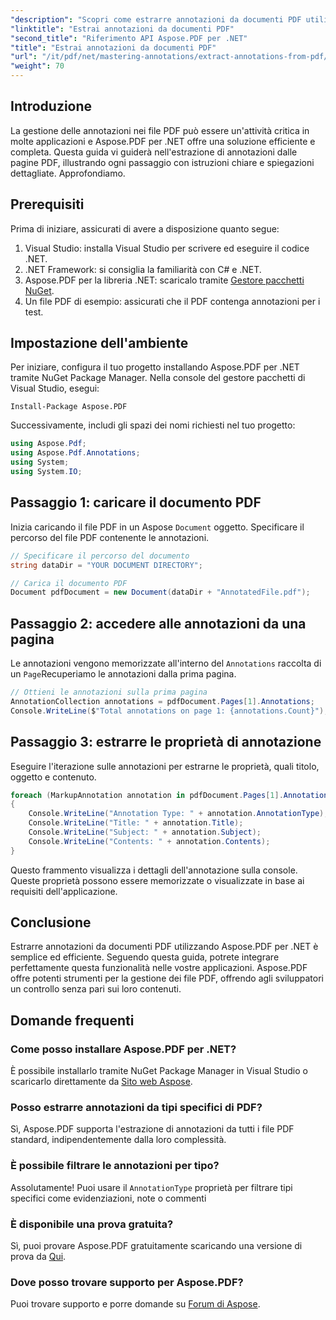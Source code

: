 ```yaml
---
"description": "Scopri come estrarre annotazioni da documenti PDF utilizzando Aspose.PDF per .NET. Questo tutorial completo fornisce istruzioni dettagliate."
"linktitle": "Estrai annotazioni da documenti PDF"
"second_title": "Riferimento API Aspose.PDF per .NET"
"title": "Estrai annotazioni da documenti PDF"
"url": "/it/pdf/net/mastering-annotations/extract-annotations-from-pdf/"
"weight": 70
---
```


## Introduzione

La gestione delle annotazioni nei file PDF può essere un'attività critica in molte applicazioni e Aspose.PDF per .NET offre una soluzione efficiente e completa. Questa guida vi guiderà nell'estrazione di annotazioni dalle pagine PDF, illustrando ogni passaggio con istruzioni chiare e spiegazioni dettagliate. Approfondiamo.

## Prerequisiti

Prima di iniziare, assicurati di avere a disposizione quanto segue:

1. Visual Studio: installa Visual Studio per scrivere ed eseguire il codice .NET.
2. .NET Framework: si consiglia la familiarità con C# e .NET.
3. Aspose.PDF per la libreria .NET: scaricalo tramite [Gestore pacchetti NuGet](https://releases.aspose.com/pdf/net/).
4. Un file PDF di esempio: assicurati che il PDF contenga annotazioni per i test.

## Impostazione dell'ambiente

Per iniziare, configura il tuo progetto installando Aspose.PDF per .NET tramite NuGet Package Manager. Nella console del gestore pacchetti di Visual Studio, esegui:

```shell
Install-Package Aspose.PDF
```

Successivamente, includi gli spazi dei nomi richiesti nel tuo progetto:

```csharp
using Aspose.Pdf;
using Aspose.Pdf.Annotations;
using System;
using System.IO;
```

## Passaggio 1: caricare il documento PDF

Inizia caricando il file PDF in un Aspose `Document` oggetto. Specificare il percorso del file PDF contenente le annotazioni.

```csharp
// Specificare il percorso del documento
string dataDir = "YOUR DOCUMENT DIRECTORY";

// Carica il documento PDF
Document pdfDocument = new Document(dataDir + "AnnotatedFile.pdf");
```

## Passaggio 2: accedere alle annotazioni da una pagina

Le annotazioni vengono memorizzate all'interno del `Annotations` raccolta di un `Page`Recuperiamo le annotazioni dalla prima pagina.

```csharp
// Ottieni le annotazioni sulla prima pagina
AnnotationCollection annotations = pdfDocument.Pages[1].Annotations;
Console.WriteLine($"Total annotations on page 1: {annotations.Count}");
```

## Passaggio 3: estrarre le proprietà di annotazione

Eseguire l'iterazione sulle annotazioni per estrarne le proprietà, quali titolo, oggetto e contenuto.

```csharp
foreach (MarkupAnnotation annotation in pdfDocument.Pages[1].Annotations)
{
    Console.WriteLine("Annotation Type: " + annotation.AnnotationType);
    Console.WriteLine("Title: " + annotation.Title);
    Console.WriteLine("Subject: " + annotation.Subject);
    Console.WriteLine("Contents: " + annotation.Contents);
}
```

Questo frammento visualizza i dettagli dell'annotazione sulla console. Queste proprietà possono essere memorizzate o visualizzate in base ai requisiti dell'applicazione.

## Conclusione

Estrarre annotazioni da documenti PDF utilizzando Aspose.PDF per .NET è semplice ed efficiente. Seguendo questa guida, potrete integrare perfettamente questa funzionalità nelle vostre applicazioni. Aspose.PDF offre potenti strumenti per la gestione dei file PDF, offrendo agli sviluppatori un controllo senza pari sui loro contenuti.

## Domande frequenti

### Come posso installare Aspose.PDF per .NET?
È possibile installarlo tramite NuGet Package Manager in Visual Studio o scaricarlo direttamente da [Sito web Aspose](https://releases.aspose.com/pdf/net/).

### Posso estrarre annotazioni da tipi specifici di PDF?
Sì, Aspose.PDF supporta l'estrazione di annotazioni da tutti i file PDF standard, indipendentemente dalla loro complessità.

### È possibile filtrare le annotazioni per tipo?
Assolutamente! Puoi usare il `AnnotationType` proprietà per filtrare tipi specifici come evidenziazioni, note o commenti

### È disponibile una prova gratuita?
Sì, puoi provare Aspose.PDF gratuitamente scaricando una versione di prova da [Qui](https://releases.aspose.com/).

### Dove posso trovare supporto per Aspose.PDF?
Puoi trovare supporto e porre domande su [Forum di Aspose](https://forum.aspose.com/c/pdf/10).